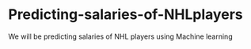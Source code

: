# Predicting-salaries-of-NHLplayers
We will be predicting salaries of NHL players using Machine learning
